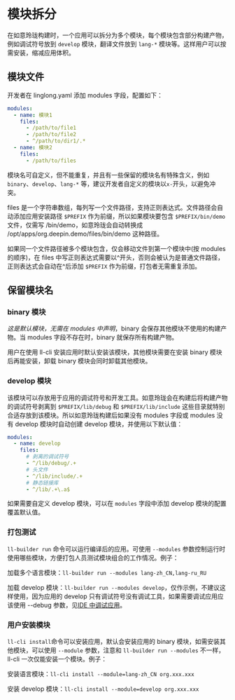 <!--
SPDX-FileCopyrightText: 2023 UnionTech Software Technology Co., Ltd.

SPDX-License-Identifier: LGPL-3.0-or-later
-->

# 模块拆分

在如意玲珑构建时，一个应用可以拆分为多个模块，每个模块包含部分构建产物，例如调试符号放到 `develop` 模块，翻译文件放到 `lang-*` 模块等。这样用户可以按需安装，缩减应用体积。

## 模块文件

开发者在 linglong.yaml 添加 modules 字段，配置如下：

```yaml
modules:
  - name: 模块1
    files:
      - /path/to/file1
      - /path/to/file2
      - ^/path/to/dir1/.*
  - name: 模块2
    files:
      - /path/to/files
```

模块名可自定义，但不能重复，并且有一些保留的模块名有特殊含义，例如 `binary`、`develop`、`lang-*` 等，建议开发者自定义的模块以`x-`开头，以避免冲突。

files 是一个字符串数组，每列写一个文件路径，支持正则表达式。文件路径会自动添加应用安装路径 `$PREFIX` 作为前缀，所以如果模块要包含 `$PREFIX/bin/demo` 文件，仅需写 /bin/demo，如意玲珑会自动转换成 /opt/apps/org.deepin.demo/files/bin/demo 这种路径。

如果同一个文件路径被多个模块包含，仅会移动文件到第一个模块中(按 modules 的顺序)，在 files 中写正则表达式需要以^开头，否则会被认为是普通文件路径，正则表达式会自动在^后添加 `$PREFIX` 作为前缀，打包者无需重复添加。

## 保留模块名

### binary 模块

_这是默认模块，无需在 modules 中声明_，binary 会保存其他模块不使用的构建产物。当 modules 字段不存在时，binary 就保存所有构建产物。

用户在使用 ll-cli 安装应用时默认安装该模块，其他模块需要在安装 binary 模块后再能安装，卸载 binary 模块会同时卸载其他模块。

### develop 模块

该模块可以存放用于应用的调试符号和开发工具。如意玲珑会在构建后将构建产物的调试符号剥离到 `$PREFIX/lib/debug` 和 `$PREFIX/lib/include` 这些目录就特别合适存放到该模块。所以如意玲珑构建后如果没有 modules 字段或 modules 没有 develop 模块时自动创建 develop 模块，并使用以下默认值：

```yaml
modules:
  - name: develop
    files:
      # 剥离的调试符号
      - ^/lib/debug/.+
      # 头文件
      - ^/lib/include/.+
      # 静态链接库
      - ^/lib/.+\.a$
```

如果需要自定义 develop 模块，可以在 `modules` 字段中添加 develop 模块的配置覆盖默认值。

### 打包测试

`ll-builder run` 命令可以运行编译后的应用。可使用 `--modules` 参数控制运行时使用哪些模块，方便打包人员测试模块组合的工作情况。例子：

加载多个语言模块：`ll-builder run --modules lang-zh_CN,lang-ru_RU`

加载 develop 模块：`ll-builder run --modules develop`，仅作示例，不建议这样使用，因为应用的 develop 只有调试符号没有调试工具，如果需要调试应用应该使用 --debug 参数，见[IDE 中调试应用](../debug/debug.md)。

### 用户安装模块

`ll-cli install`命令可以安装应用，默认会安装应用的 binary 模块，如需安装其他模块，可以使用 `--module` 参数，注意和 `ll-builder run --modules` 不一样，ll-cli 一次仅能安装一个模块。例子：

安装语言模块：`ll-cli install --module=lang-zh_CN org.xxx.xxx`

安装 develop 模块：`ll-cli install --module=develop org.xxx.xxx`
